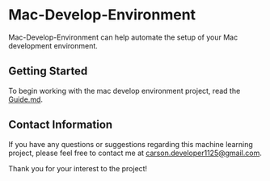 # Mac-Develop-Environment

Mac-Develop-Environment can help automate the setup of your Mac development environment.

## Getting Started

To begin working with the mac develop environment project, read the [Guide.md](Guide.md).

## Contact Information

If you have any questions or suggestions regarding this machine learning project, please feel free to contact me at [carson.developer1125@gmail.com](mailto:carson.developer1125@gmail.com).

Thank you for your interest to the project!
